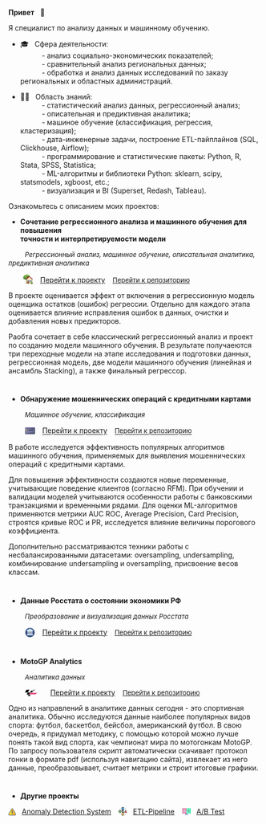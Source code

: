 **Привет** &nbsp; &#x1F44B;

Я специалист по анализу данных и машинному обучению.

* 🎓 &nbsp; Сфера деятельности:  
&ensp;&ensp;&ensp;&ensp;&ensp;&nbsp; - анализ социально-экономических показателей;  
&ensp;&ensp;&ensp;&ensp;&ensp;&nbsp; - сравнительный анализ региональных данных;  
&ensp;&ensp;&ensp;&ensp;&ensp;&nbsp; - обработка и анализ данных исследований по заказу региональных и областных администраций.
   
* 👷‍♂️ &nbsp; Область знаний:  
    &ensp;&ensp;&ensp;&ensp;&ensp;&nbsp; - статистический анализ данных, регрессионный анализ;  
    &ensp;&ensp;&ensp;&ensp;&ensp;&nbsp; - описательная и предиктивная аналитика;  
    &ensp;&ensp;&ensp;&ensp;&ensp;&nbsp; - машиное обучение (классификация, регрессия, кластеризация);  
    &ensp;&ensp;&ensp;&ensp;&ensp;&nbsp; - дата-инженерные задачи, построение ETL-пайплайнов (SQL, Clickhouse, Airflow);  
    &ensp;&ensp;&ensp;&ensp;&ensp;&nbsp; - программирование и статистические пакеты: Python, R, Stata, SPSS, Statistica;  
    &ensp;&ensp;&ensp;&ensp;&ensp;&nbsp; - ML-алгоритмы и библиотеки Python: sklearn, scipy, statsmodels, xgboost, etc.;  
    &ensp;&ensp;&ensp;&ensp;&ensp;&nbsp; - визуализация и BI (Superset, Redash, Tableau).

Ознакомьтесь с описанием моих проектов:

- **Сочетание регрессионного анализа и машинного обучения для повышения <br> точности и интерпретируемости модели**

&ensp; &ensp; &ensp; <font size='2'>*Регрессионный анализ, машинное обучение, описательная аналитика, предиктивная аналитика* </font>

&ensp; &ensp; &ensp; <img src='img/logo-house.png' valign='-0.2em' width='20' style='margin-left:-0.3em;'> &ensp; 
<a href='https://achasovsky.github.io/house-prices/' target='_blank'>Перейти к проекту</a> &ensp; <font size='2'><a href='https://achasovsky.github.io/house-prices/' target='_blank'>Перейти к репозиторию</font></a></font>

В проекте оценивается эффект от включения в регрессионную модель оценщика остатков (ошибок) регрессии. Отдельно для каждого этапа оценивается влияние исправления ошибок в данных, очистки и добавления новых предикторов. 

Раобта сочетает в себе классический регрессионный анализ и проект по созданию модели машинного обучения. В результате получаеются три переходные модели на этапе исследования и подготовки данных, регрессионная модель, две модели машинного обучения (линейная и ансамбль Stacking), а также финальный регрессор. 

#

- **Обнаружение мошеннических операций с кредитными картами**

&ensp; &ensp; &ensp; <font size='2'>*Машинное обучение, классификация*</font>

&ensp; &ensp; &ensp; <img src='img/logo-credit-card.png' valign='-0.35em' width='20'> &ensp; <a href='https://achasovsky.github.io/house-prices/' target='_blank'>Перейти к проекту</a> &ensp; <font size='2'><a href='https://achasovsky.github.io/house-prices/' target='_blank'>Перейти к репозиторию</font></a></font>

В работе исследуется эффективность популярных алгоритмов машинного обучения, применяемых для выявления мошеннических операций с кредитными картами. 

Для повышения эффективности создаются новые переменные, учитывающие поведение клиентов (согласно RFM). При обучении и валидации моделей учитываются особенности работы с банковскими транзакциями и временными рядами. Для оценки ML-алгоритмов применяются метрики AUC ROC, Average Precision, Card Precision, строятся кривые ROC и PR, исследуется влияние величины порогового коэффициента. 

Дополнительно рассматриваются техники работы с несбалансированными датасетами: oversampling, undersampling, комбинирование undersampling и oversampling, присвоение весов классам. 

#

- **Данные Росстата о состоянии экономики РФ**

&ensp; &ensp; &ensp; <font size='2'>*Преобразование и визуализация данных Росстата* </font>

&ensp; &ensp; &ensp; <img src='img/logo-economics.png' valign='-0.35em' width='20'> &ensp; <a href='https://achasovsky.github.io/economics-rus/' target='_blank'>Перейти к проекту</a> &ensp; <font size='2'><a href='https://achasovsky.github.io/house-prices/' target='_blank'>Перейти к репозиторию</font></a></font>

#

- **MotoGP Analytics**

&ensp; &ensp; &ensp; <font size='2'>*Аналитика данных* </font>

&ensp; &ensp; &ensp; <img src='img/logo-motogp.png' valign='-0.18em' width='25'> &ensp; &ensp; <a href='https://achasovsky.github.io/motogp-analytics/'>Перейти к проекту</a> &ensp; <font size='2'><a href='https://achasovsky.github.io/house-prices/' target='_blank'>Перейти к репозиторию</font></a></font>

Одно из направлений в аналитике данных сегодня - это спортивная аналитика. Обычно исследуются данные наиболее популярных видов спорта: футбол, баскетбол, бейсбол, американский футбол. В свою очередь, я придумал методику, с помощью которой можно лучше понять такой вид спорта, как чемпионат мира по мотогонкам MotoGP. По запросу пользователя скрипт автоматически скачивает протокол гонки в формате pdf (используя навигацию сайта), извлекает из него данные, преобразовывает, считает метрики и строит итоговые графики.  

#

- **Другие проекты**

<img src='img/logo-alert.png' valign='-0.2em' width='15'> &nbsp; [Anomaly Detection System](https://github.com/achasovsky/kc_anomaly_detection_system)  &ensp; <img src='img/logo-etl.png'  valign='-0.2em' width='17'> &nbsp; [ETL-Pipeline](https://github.com/achasovsky/kc_etl_pipeline)  &ensp; <img src='img/logo-ab.png'  valign='-0.3em' width='17'> &nbsp; [A/B Test](https://github.com/achasovsky/kc_ab_testing)
